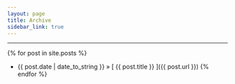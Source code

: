 ```yaml
---
layout: page
title: Archive
sidebar_link: true
---
```


<hr>

{% for post in site.posts %}
  * {{ post.date | date_to_string }} &raquo; [ {{ post.title }} ]({{ post.url }})
{% endfor %}
